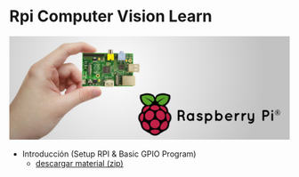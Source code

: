 # Rpi Computer Vision Learn

![](resource/rpi_banner.jpg)

- Introducción (Setup RPI & Basic GPIO Program)
  - [descargar material (zip)]()
